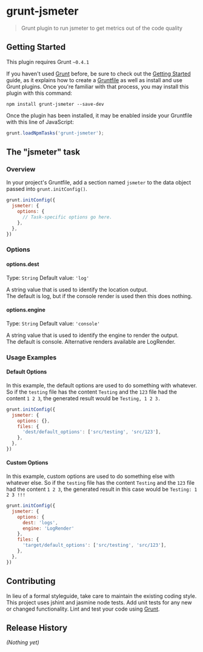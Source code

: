 # grunt-jsmeter

> Grunt plugin to run jsmeter to get metrics out of the code quality

## Getting Started
This plugin requires Grunt `~0.4.1`

If you haven't used [Grunt](http://gruntjs.com/) before, be sure to check out the [Getting Started](http://gruntjs.com/getting-started) guide, as it explains how to create a [Gruntfile](http://gruntjs.com/sample-gruntfile) as well as install and use Grunt plugins. Once you're familiar with that process, you may install this plugin with this command:

```shell
npm install grunt-jsmeter --save-dev
```

Once the plugin has been installed, it may be enabled inside your Gruntfile with this line of JavaScript:

```js
grunt.loadNpmTasks('grunt-jsmeter');
```

## The "jsmeter" task

### Overview
In your project's Gruntfile, add a section named `jsmeter` to the data object passed into `grunt.initConfig()`.

```js
grunt.initConfig({
  jsmeter: {
    options: {
      // Task-specific options go here.
    },
  },
})
```

### Options

#### options.dest
Type: `String`
Default value: `'log'`

A string value that is used to identify the location output.  
The default is log, but if the console render is used then this does nothing.

#### options.engine
Type: `String`
Default value: `'console'`

A string value that is used to identify the engine to render the output.  
The default is console.  Alternative renders available are LogRender.

### Usage Examples

#### Default Options
In this example, the default options are used to do something with whatever. 
So if the `testing` file has the content `Testing` and the `123` file had the content `1 2 3`, the generated result would be `Testing, 1 2 3.`

```js
grunt.initConfig({
  jsmeter: {
    options: {},
    files: {
      'dest/default_options': ['src/testing', 'src/123'],
    },
  },
})
```

#### Custom Options
In this example, custom options are used to do something else with whatever else. So if the `testing` file has the content `Testing` and the `123` file had the content `1 2 3`, the generated result in this case would be `Testing: 1 2 3 !!!`

```js
grunt.initConfig({
  jsmeter: {
    options: {
      dest: 'logs',
      engine: 'LogRender'
    },
    files: {
      'target/default_options': ['src/testing', 'src/123'],
    },
  },
})
```

## Contributing
In lieu of a formal styleguide, take care to maintain the existing coding style. 
This project uses jshint and jasmine node tests.
Add unit tests for any new or changed functionality. Lint and test your code using [Grunt](http://gruntjs.com/).

## Release History
_(Nothing yet)_
